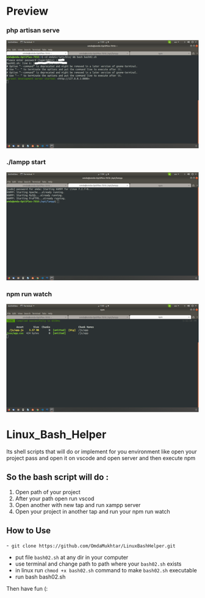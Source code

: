 
# Preview
### php artisan serve
![alt text](https://raw.githubusercontent.com/OmdaMukhtar/LinuxBashHelper/master/img/php_artisan_serve.jpg)

### ./lampp start
![alt text](https://raw.githubusercontent.com/OmdaMukhtar/LinuxBashHelper/master/img/run_lampp.png)

### npm run watch
![alt text](https://raw.githubusercontent.com/OmdaMukhtar/LinuxBashHelper/master/img/run_npm.png)


# Linux_Bash_Helper
  Its shell scripts that will do or implement for you environment like open your project pass and open it on vscode and open server and then execute npm

## So the bash script will do :
1. Open path of your project
2. After your path open run vscod
3. Open another with new tap and run xampp server
4. Open your project in another tap and run your npm run watch

## How to Use 
-``` git clone https://github.com/OmdaMukhtar/LinuxBashHelper.git```
- put file ```bash02.sh``` at any dir in your computer
- use terminal and change path to path where your ```bash02.sh``` exists
- in linux run ```chmod +x bash02.sh``` command to make ```bash02.sh``` executable
- run bash bash02.sh

Then have fun (:

